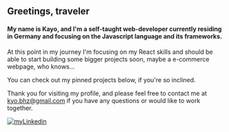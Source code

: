 Greetings, traveler
-------

#### My name is Kayo, and I'm a self-taught web-developer currently residing in Germany and focusing on the Javascript language and its frameworks. 

At this point in my journey I'm focusing on my React skills and should be able to start building some bigger projects soon, maybe a e-commerce webpage, who knows...

You can check out my pinned projects below, if you're so inclined.

Thank you for visiting my profile, and please feel free to contact me at kyo.bhz@gmail.com if you have any questions or would like to work together.

[![myLinkedin](https://www.linkedin.com/favicon.ico)](https://www.linkedin.com/in/kayo-buchholz-5b497760/) 
